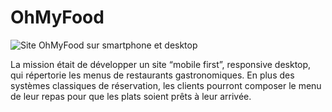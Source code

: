 # OhMyFood

<img alt="Site OhMyFood sur smartphone et desktop" src="../ASSETS/Images_et_textes_Ohmyfood/images/ohmyfood_cover.png">

La mission était de développer un site “mobile first”, responsive desktop, qui répertorie les menus de restaurants gastronomiques. En plus des systèmes classiques de réservation, les clients pourront composer le menu de leur repas pour que les plats soient prêts à leur arrivée.
